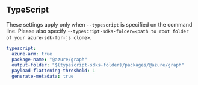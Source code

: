 ## TypeScript

These settings apply only when `--typescript` is specified on the command line.
Please also specify `--typescript-sdks-folder=<path to root folder of your azure-sdk-for-js clone>`.

``` yaml $(typescript)
typescript:
  azure-arm: true
  package-name: "@azure/graph"
  output-folder: "$(typescript-sdks-folder)/packages/@azure/graph"
  payload-flattening-threshold: 1
  generate-metadata: true
```
